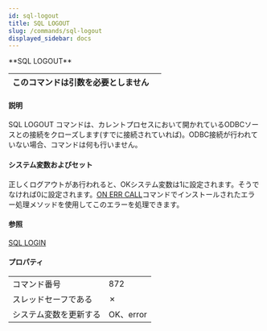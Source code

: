 ```yaml
---
id: sql-logout
title: SQL LOGOUT
slug: /commands/sql-logout
displayed_sidebar: docs
---
```


<!--REF #_command_.SQL LOGOUT.Syntax-->**SQL LOGOUT**<!-- END REF-->
<!--REF #_command_.SQL LOGOUT.Params-->
| このコマンドは引数を必要としません |  |
| --- | --- |

<!-- END REF-->

#### 説明 

<!--REF #_command_.SQL LOGOUT.Summary-->SQL LOGOUT コマンドは、カレントプロセスにおいて開かれているODBCソースとの接続をクローズします(すでに接続されていれば)。<!-- END REF-->ODBC接続が行われていない場合、コマンドは何も行いません。

#### システム変数およびセット 

正しくログアウトがあ行われると、OKシステム変数は1に設定されます。そうでなければ0に設定されます。[ON ERR CALL](on-err-call.md "ON ERR CALL")コマンドでインストールされたエラー処理メソッドを使用してこのエラーを処理できます。

#### 参照 

[SQL LOGIN](sql-login.md)  

#### プロパティ

|  |  |
| --- | --- |
| コマンド番号 | 872 |
| スレッドセーフである | &cross; |
| システム変数を更新する | OK、error |


